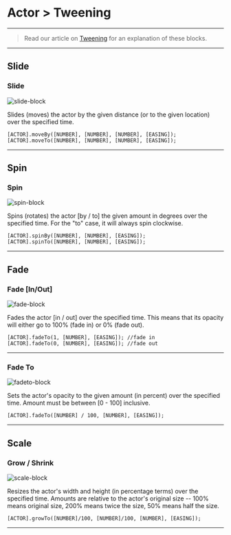 # Actor > Tweening

***

> Read our article on [Tweening](http://www.stencyl.com/help/view/tweening/) for an explanation of these blocks.

***

## Slide

### <a name="moveToBy"></a> Slide

![slide-block](http://static.stencyl.com/pedia2/block-images/0%20-%20Actor/4%20-%20Tweening/moveToBy.png)

Slides (moves) the actor by the given distance (or to the given location) over the specified time.

```
[ACTOR].moveBy([NUMBER], [NUMBER], [NUMBER], [EASING]);
[ACTOR].moveTo([NUMBER], [NUMBER], [NUMBER], [EASING]);
```

***

## Spin

### <a name="spinToBy"></a> Spin

![spin-block](http://static.stencyl.com/pedia2/block-images/0%20-%20Actor/4%20-%20Tweening/spinToBy.png)

Spins (rotates) the actor [by / to] the given amount in degrees over the specified time. For the "to" case, it will always spin clockwise.

```
[ACTOR].spinBy([NUMBER], [NUMBER], [EASING]);
[ACTOR].spinTo([NUMBER], [NUMBER], [EASING]);
```

***

## Fade

### <a name="fadeInOut"></a> Fade [In/Out]

![fade-block](http://static.stencyl.com/pedia2/block-images/0%20-%20Actor/4%20-%20Tweening/fadeInOut.png)

Fades the actor [in / out] over the specified time. This means that its opacity will either go to 100% (fade in) or 0% (fade out).

```
[ACTOR].fadeTo(1, [NUMBER], [EASING]); //fade in
[ACTOR].fadeTo(0, [NUMBER], [EASING]); //fade out
```

***

### <a name="fadeTo"></a> Fade To

![fadeto-block](http://static.stencyl.com/pedia2/block-images/0%20-%20Actor/4%20-%20Tweening/fadeTo.png)

Sets the actor's opacity to the given amount (in percent) over the specified time. Amount must be between [0 - 100] inclusive.

```
[ACTOR].fadeTo([NUMBER] / 100, [NUMBER], [EASING]);
```

***

## Scale

### <a name="scaleTo"></a> Grow / Shrink

![scale-block](http://static.stencyl.com/pedia2/block-images/0%20-%20Actor/4%20-%20Tweening/scaleTo.png)

Resizes the actor's width and height (in percentage terms) over the specified time. Amounts are relative to the actor's original size -- 100% means original size, 200% means twice the size, 50% means half the size.

```
[ACTOR].growTo([NUMBER]/100, [NUMBER]/100, [NUMBER], [EASING]);
```

***
